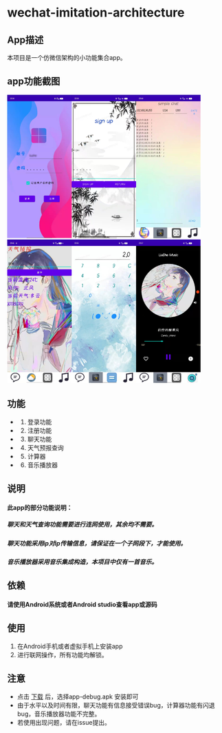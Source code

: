# wechat-imitation-architecture

## App描述

本项目是一个仿微信架构的小功能集合app。

## app功能截图
<img src="https://github.com/LiuEhe/wechat-imitation-architecture/blob/main/result_picture/login_in.jpg" width="150" height="333"><img src="https://github.com/LiuEhe/wechat-imitation-architecture/blob/main/result_picture/register2.jpg" width="150" height="333"><img src="https://github.com/LiuEhe/wechat-imitation-architecture/blob/main/result_picture/chat.jpg" width="150" height="333"><img src="https://github.com/LiuEhe/wechat-imitation-architecture/blob/main/result_picture/weather.jpg" width="150" height="333"><img src="https://github.com/LiuEhe/wechat-imitation-architecture/blob/main/result_picture/calculate.jpg" width="150" height="333"><img src="https://github.com/LiuEhe/wechat-imitation-architecture/blob/main/result_picture/music.jpg" width="150" height="333">






## 功能

- 1. 登录功能
- 2. 注册功能
- 3. 聊天功能
- 4. 天气预报查询
- 5. 计算器
- 6. 音乐播放器


## 说明
 
  #### 此app的部分功能说明：
  ##### 聊天和天气查询功能需要进行连网使用，其余均不需要。
  ##### 聊天功能采用ip对ip传输信息，请保证在一个子网段下，才能使用。
  ##### 音乐播放器采用音乐集成构造，本项目中仅有一首音乐。
  

## 依赖

#### 请使用Android系统或者Android studio查看app或源码

## 使用

1. 在Android手机或者虚拟手机上安装app
2. 进行联网操作，所有功能均解锁。


## 注意

- 点击  [下载](https://github.com/LiuEhe/wechat-imitation-architecture/releases/tag/v1.0.0) 后，选择app-debug.apk
安装即可
- 由于水平以及时间有限，聊天功能有信息接受错误bug，计算器功能有闪退bug，音乐播放器功能不完整。
- 若使用出现问题，请在issue提出。


